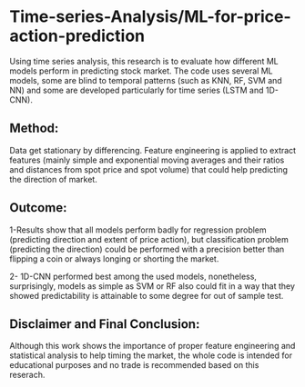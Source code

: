 # Time-series-Analysis/ML-for-price-action-prediction
Using time series analysis, this research is to evaluate how different ML models perform in predicting stock market. The code uses several ML models, some are blind to temporal patterns (such as KNN, RF, SVM and NN) and some are developed particularly for time series (LSTM and 1D-CNN). 
## Method:
Data get stationary by differencing. Feature engineering is applied to extract features (mainly simple and exponential moving averages and their ratios and distances from spot price and spot volume) that could help predicting the direction of market. 

## Outcome:
1-Results show that all models perform badly for regression problem (predicting direction and extent of price action), but classification problem (predicting the direction) could be performed with a precision better than flipping a coin or always longing or shorting the market.

2- 1D-CNN performed best among the used models, nonetheless, surprisingly, models as simple as SVM or RF also could fit in a way that they showed predictability is attainable to some degree for out of sample test.

## Disclaimer and Final Conclusion: 
Although this work shows the importance of proper feature engineering and statistical analysis to help timing the market, the whole code is intended for educational purposes and no trade is recommended based on this reserach.
